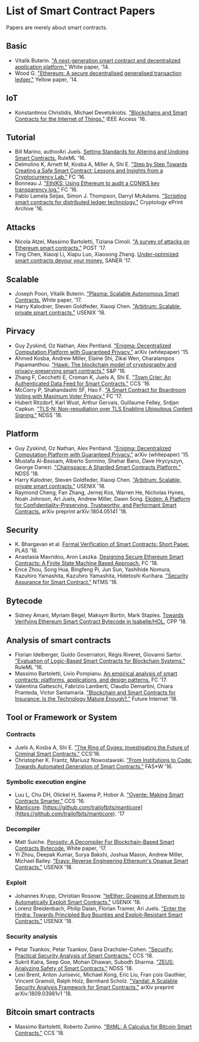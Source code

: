# List of Smart Contract Papers
Papers are merely about smart contracts.

## Basic
* Vitalik Buterin. ["A next-generation smart contract and decentralized application platform."](https://www.weusecoins.com/assets/pdf/library/Ethereum_white_paper-a_next_generation_smart_contract_and_decentralized_application_platform-vitalik-buterin.pdf) White paper, '14.
* Wood G. ["Ethereum: A secure decentralised generalised transaction ledger."](http://gavwood.com/paper.pdf) Yellow paper, '14.

## IoT
* Konstantinos Christidis, Michael Devetsikiotis. ["Blockchains and Smart Contracts for the Internet of Things."](https://ieeexplore.ieee.org/abstract/document/7467408) IEEE Access '16.

## Tutorial
* Bill Marino, authorAri Juels. [Setting Standards for Altering and Undoing Smart Contracts.](https://www.are.na/block/838820) RuleML '16.
* Delmolino K, Arnett M, Kosba A, Miller A, Shi E. ["Step by Step Towards Creating a Safe Smart Contract: Lessons and Insights from a Cryptocurrency Lab."](http://fc16.ifca.ai/bitcoin/papers/DAKMS16.pdf) FC '16.
* Bonneau J. ["EthIKS: Using Ethereum to audit a CONIKS key transparency log."](http://fc16.ifca.ai/bitcoin/papers/Bon16a.pdf) FC '16.
* Pablo Lamela Seijas, Simon J. Thompson, Darryl McAdams. ["Scripting smart contracts for distributed ledger technology."](https://pdfs.semanticscholar.org/1621/0b8baf43504d8307ad1bec88c5c9c2317ecb.pdf?_ga=2.183212389.2117510310.1543371967-39145124.1543371967) Cryptology ePrint Archive '16.

## Attacks
* Nicola Atzei, Massimo Bartoletti, Tiziana Cimoli. ["A survey of attacks on Ethereum smart contracts."](https://eprint.iacr.org/2016/1007.pdf) POST '17.
* Ting Chen, Xiaoqi Li, Xiapu Luo, Xiaosong Zhang. [Under-optimized smart contracts devour your money.](https://ieeexplore.ieee.org/document/7884650) SANER '17.

## Scalable
* Joseph Poon, Vitalik Buterin. ["Plasma: Scalable Autonomous Smart Contracts.](https://plasma.io/plasma.pdf) White paper, '17.
* Harry Kalodner, Steven Goldfeder, Xiaoqi Chen. ["Arbitrum: Scalable, private smart contracts."](https://www.usenix.org/system/files/conference/usenixsecurity18/sec18-kalodner.pdf) USENIX '18.

## Pirvacy
* Guy Zyskind, Oz Nathan, Alex Pentland. ["Enigma: Decentralized Computation Platform with Guaranteed Privacy."](https://enigma.co/enigma_full.pdf) arXiv (whitepaper) '15.
* Ahmed Kosba, Andrew Miller, Elaine Shi, Zikai Wen, Charalampos Papamanthou. ["Hawk: The blockchain model of cryptography and privacy-preserving smart contracts."](https://ieeexplore.ieee.org/document/7546538) S&P '16.
* Zhang F, Cecchetti E, Croman K, Juels A, Shi E. ["Town Crier: An Authenticated Data Feed for Smart Contracts."](https://eprint.iacr.org/2016/168.pdf) CCS '16.
* McCorry P, Shahandashti SF, Hao F. ["A Smart Contract for Boardroom Voting with Maximum Voter Privacy."](http://fc17.ifca.ai/preproceedings/paper_80.pdf) FC '17.
* Hubert Ritzdorf, Karl Wust, Arthur Gervais, Guillaume Felley, Srdjan Capkun. ["TLS-N: Non-repudiation over TLS Enabling Ubiquitous Content Signing."](http://wp.internetsociety.org/ndss/wp-content/uploads/sites/25/2018/02/ndss2018_09-4_Ritzdorf_paper.pdf) NDSS '18.

## Platform
* Guy Zyskind, Oz Nathan, Alex Pentland. ["Enigma: Decentralized Computation Platform with Guaranteed Privacy."](https://enigma.co/enigma_full.pdf) arXiv (whitepaper) '15.
* Mustafa Al-Bassam, Alberto Sonnino, Shehar Bano, Dave Hrycyszyn, George Danezi. ["Chainspace: A Sharded Smart Contracts Platform."](http://wp.internetsociety.org/ndss/wp-content/uploads/sites/25/2018/02/ndss2018_09-2_Al-Bassam_paper.pdf) NDSS '18.
* Harry Kalodner, Steven Goldfeder, Xiaoqi Chen. ["Arbitrum: Scalable, private smart contracts."](https://www.usenix.org/system/files/conference/usenixsecurity18/sec18-kalodner.pdf) USENIX '18.
* Raymond Cheng, Fan Zhang, Jernej Kos, Warren He, Nicholas Hynes, Noah Johnson, Ari Juels, Andrew Miller, Dawn Song. [Ekiden: A Platform for Confidentiality-Preserving, Trustworthy, and Performant Smart Contracts.](https://arxiv.org/pdf/1804.05141.pdf) arXiv preprint arXiv:1804.05141 '18.

## Security
* K. Bhargavan et al. [Formal Verification of Smart Contracts: Short Paper.](http://delivery.acm.org/10.1145/3000000/2993611/p91-bhargavan.pdfip=108.169.232.161&id=2993611&acc=OA&key=4D4702B0C3E38B35%2E4D4702B0C3E38B35%2E4D4702B0C3E38B35%2EB7370FA72C089961&__acm__=1543374312_ed51e1786fc3ef893548425eeb1b59e4) PLAS '16.
* Anastasia Mavridou, Aron Laszka. [Designing Secure Ethereum Smart Contracts: A Finite State Machine Based Approach.](https://arxiv.org/pdf/1711.09327.pdf) FC '18.
* Ence Zhou, Song Hua, Bingfeng Pi, Jun Sun, Yashihide Nomura, Kazuhiro Yamashita, Kazuhiro Yamashita, Hidetoshi Kurihara. ["Security Assurance for Smart Contract."](https://ieeexplore.ieee.org/document/8328743/authors#authors) NTMS '18.

## Bytecode
* Sidney Amani, Myriam Bégel, Maksym Bortin, Mark Staples. [Towards Verifying Ethereum Smart Contract Bytecode in Isabelle/HOL.](https://ts.data61.csiro.au/publications/csiro_full_text//Amani_BBS_18.pdf) CPP '18.

## Analysis of smart contracts
* Florian Idelberger, Guido Governatori, Régis Riveret, Giovanni Sartor. ["Evaluation of Logic-Based Smart Contracts for Blockchain Systems."](https://pdfs.semanticscholar.org/00fc/74dc41586ca4172647aa58848c3af59e6c50.pdf?_ga=2.81558100.2117510310.1543371967-39145124.1543371967) RuleML '16.
* Massimo Bartoletti, Livio Pompianu. [An empirical analysis of smart contracts: platforms, applications, and design patterns.](https://arxiv.org/pdf/1703.06322.pdf) FC '17.
* Valentina Gatteschi, Fabrizio Lamberti, Claudio Demartini, Chiara Pranteda, Víctor Santamaría. ["Blockchain and Smart Contracts for Insurance: Is the Technology Mature Enough?."](https://www.mdpi.com/1999-5903/10/2/20/pdf) Future Internet '18.

## Tool or Framework or System
### Contracts
* Juels A, Kosba A, Shi E. ["The Ring of Gyges: Investigating the Future of Criminal Smart Contracts."](https://www.initc3.org/files/Gyges.pdf) CCS'16.
* Christopher K. Frantz, Mariusz Nowostawski. ["From Institutions to Code: Towards Automated Generation of Smart Contracts."](https://ieeexplore.ieee.org/document/7789470) FAS*W '16.

### Symbolic execution engine
* Luu L, Chu DH, Olickel H, Saxena P, Hobor A. ["Oyente: Making Smart Contracts Smarter."](https://www.comp.nus.edu.sg/~loiluu/papers/oyente.pdf) CCS '16.
* [Manticore](https://media.readthedocs.org/pdf/manticore/latest/manticore.pdf). [https://github.com/trailofbits/manticore](https://github.com/trailofbits/manticore). '17

### Decompiler
* Matt Suiche. [Porosity: A Decompiler For Blockchain-Based Smart Contracts Bytecode.](https://www.comae.com/reports/dc25-msuiche-Porosity-Decompiling-Ethereum-Smart-Contracts-wp.pdf) White paper, '17.
* Yi Zhou, Deepak Kumar, Surya Bakshi, Joshua Mason, Andrew Miller, Michael Bailey. ["Erays: Reverse Engineering Ethereum's Opaque Smart Contracts."](https://www.usenix.org/system/files/conference/usenixsecurity18/sec18-zhou.pdf) USENIX '18.

### Exploit
* Johannes Krupp, Christian Rossow. ["teEther: Gnawing at Ethereum to Automatically Exploit Smart Contracts."](https://www.usenix.org/system/files/conference/usenixsecurity18/sec18-krupp.pdf) USENIX '18.
* Lorenz Breidenbach, Philip Daian, Florian Tramer, Ari Juels. ["Enter the Hydra: Towards Principled Bug Bounties and Exploit-Resistant Smart Contracts."](https://www.usenix.org/system/files/conference/usenixsecurity18/sec18-breidenbach.pdf) USENIX '18.

### Security analysis
* Petar Tsankov, Petar Tsankov, Dana Drachsler-Cohen. ["Securify: Practical Security Analysis of Smart Contracts."](https://arxiv.org/pdf/1806.01143.pdf) CCS '18.
* Sukrit Kalra, Seep Goe, Mohan Dhawan, Subodh Sharma. ["ZEUS: Analyzing Safety of Smart Contracts."](http://wp.internetsociety.org/ndss/wp-content/uploads/sites/25/2018/02/ndss2018_09-1_Kalra_paper.pdf) NDSS '18.
* Lexi Brent, Anton Jurisevic, Michael Kong, Eric Liu, Fran ̧cois Gauthier, Vincent Gramoli, Ralph Holz, Bernhard Scholz. ["Vandal:  A Scalable Security Analysis Framework for Smart Contracts."](https://arxiv.org/pdf/1809.03981.pdf) arXiv preprint arXiv:1809.03981v1 '18.

## Bitcoin smart contracts
* Massimo Bartoletti, Roberto Zunino. ["BitML: A Calculus for Bitcoin Smart Contracts."](https://eprint.iacr.org/2018/122.pdf) CCS '18.
